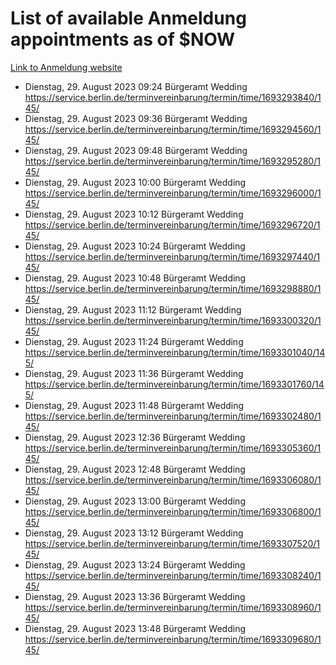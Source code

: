 # List of available Anmeldung appointments as of $NOW
[Link to Anmeldung website](https://service.berlin.de/terminvereinbarung/termin/tag.php?termin=1&anliegen[]=120686&dienstleisterlist=122210,122217,327316,122219,327312,122227,327314,122231,327346,122243,327348,122254,122252,329742,122260,329745,122262,329748,122271,327278,122273,327274,122277,327276,330436,122280,327294,122282,327290,122284,327292,122291,327270,122285,327266,122286,327264,122296,327268,150230,329760,122297,327286,122294,327284,122312,329763,122314,329775,122304,327330,122311,327334,122309,327332,317869,122281,327352,122279,329772,122283,122276,327324,122274,327326,122267,329766,122246,327318,122251,327320,122257,327322,122208,327298,122226,327300&herkunft=http%3A%2F%2Fservice.berlin.de%2Fdienstleistung%2F120686%2F)
- Dienstag, 29. August 2023 09:24 Bürgeramt Wedding https://service.berlin.de/terminvereinbarung/termin/time/1693293840/145/
- Dienstag, 29. August 2023 09:36 Bürgeramt Wedding https://service.berlin.de/terminvereinbarung/termin/time/1693294560/145/
- Dienstag, 29. August 2023 09:48 Bürgeramt Wedding https://service.berlin.de/terminvereinbarung/termin/time/1693295280/145/
- Dienstag, 29. August 2023 10:00 Bürgeramt Wedding https://service.berlin.de/terminvereinbarung/termin/time/1693296000/145/
- Dienstag, 29. August 2023 10:12 Bürgeramt Wedding https://service.berlin.de/terminvereinbarung/termin/time/1693296720/145/
- Dienstag, 29. August 2023 10:24 Bürgeramt Wedding https://service.berlin.de/terminvereinbarung/termin/time/1693297440/145/
- Dienstag, 29. August 2023 10:48 Bürgeramt Wedding https://service.berlin.de/terminvereinbarung/termin/time/1693298880/145/
- Dienstag, 29. August 2023 11:12 Bürgeramt Wedding https://service.berlin.de/terminvereinbarung/termin/time/1693300320/145/
- Dienstag, 29. August 2023 11:24 Bürgeramt Wedding https://service.berlin.de/terminvereinbarung/termin/time/1693301040/145/
- Dienstag, 29. August 2023 11:36 Bürgeramt Wedding https://service.berlin.de/terminvereinbarung/termin/time/1693301760/145/
- Dienstag, 29. August 2023 11:48 Bürgeramt Wedding https://service.berlin.de/terminvereinbarung/termin/time/1693302480/145/
- Dienstag, 29. August 2023 12:36 Bürgeramt Wedding https://service.berlin.de/terminvereinbarung/termin/time/1693305360/145/
- Dienstag, 29. August 2023 12:48 Bürgeramt Wedding https://service.berlin.de/terminvereinbarung/termin/time/1693306080/145/
- Dienstag, 29. August 2023 13:00 Bürgeramt Wedding https://service.berlin.de/terminvereinbarung/termin/time/1693306800/145/
- Dienstag, 29. August 2023 13:12 Bürgeramt Wedding https://service.berlin.de/terminvereinbarung/termin/time/1693307520/145/
- Dienstag, 29. August 2023 13:24 Bürgeramt Wedding https://service.berlin.de/terminvereinbarung/termin/time/1693308240/145/
- Dienstag, 29. August 2023 13:36 Bürgeramt Wedding https://service.berlin.de/terminvereinbarung/termin/time/1693308960/145/
- Dienstag, 29. August 2023 13:48 Bürgeramt Wedding https://service.berlin.de/terminvereinbarung/termin/time/1693309680/145/
